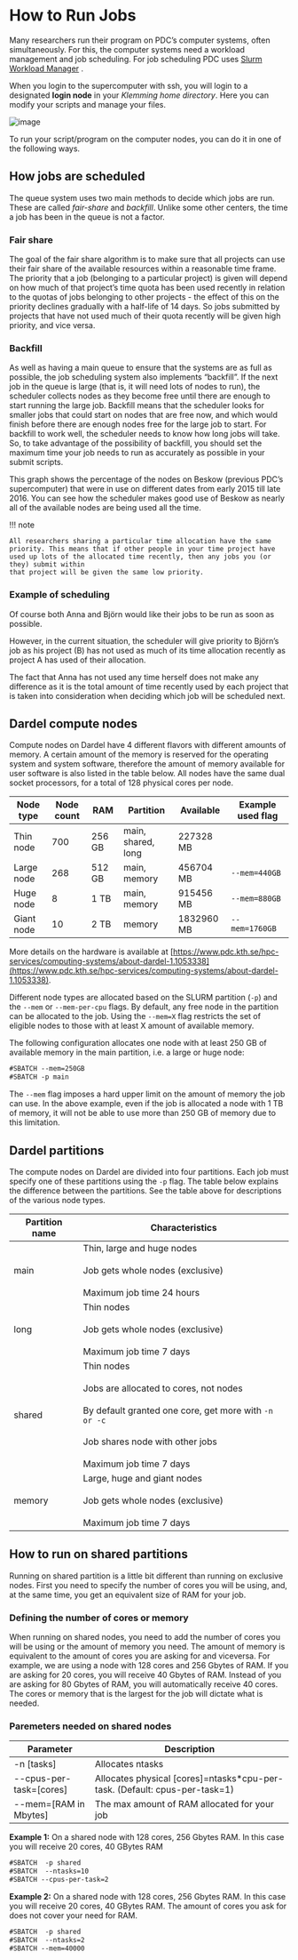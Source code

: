 
# How to Run Jobs

Many researchers run their program on PDC’s computer systems, often simultaneously. For this, the computer systems need a workload management and job scheduling. For job scheduling PDC uses [Slurm Workload Manager](https://slurm.schedmd.com/) .

When you login to the supercomputer with ssh, you will login to a designated **login node** in your *Klemming home directory*. Here you can modify your scripts and manage your files.

![image](https://pdc-web.eecs.kth.se/files/support/images/LoginNodeWarning.PNG)

To run your script/program on the computer nodes, you can do it in one of the following ways.

## How jobs are scheduled

The queue system uses two main methods to decide which jobs are run. These are called *fair-share* and *backfill*. Unlike some other centers, the time a job has been in the queue is not a factor.

### Fair share

The goal of the fair share algorithm is to make sure that all projects can
use their fair share of the available resources within a reasonable time
frame. The priority that a job (belonging to a particular project) is given
will depend on how much of that project’s time quota has been used recently
in relation to the quotas of jobs belonging to other projects - the effect of
this on the priority declines gradually with a half-life of 14 days. So jobs
submitted by projects that have not used much of their quota recently will be
given high priority, and vice versa.

### Backfill

As well as having a main queue to ensure that the systems are as full as
possible, the job scheduling system also implements “backfill”. If the next
job in the queue is large (that is, it will need lots of nodes to run), the
scheduler collects nodes as they become free until there are enough to start
running the large job. Backfill means that the scheduler looks for smaller
jobs that could start on nodes that are free now, and which would finish
before there are enough nodes free for the large job to start. For backfill
to work well, the scheduler needs to know how long jobs will take. So, to
take advantage of the possibility of backfill, you should set the maximum
time your job needs to run as accurately as possible in your submit scripts.

This graph shows the percentage of the nodes on Beskow (previous PDC’s supercomputer)
that were in use on different dates from early 2015 till late 2016. You can see how
the scheduler makes good use of Beskow as nearly all of the available nodes are being used
all the time.

!!! note

    All researchers sharing a particular time allocation have the same priority. This means that if other people in your time project have used up lots of the allocated time recently, then any jobs you (or they) submit within
    that project will be given the same low priority.

### Example of scheduling

Of course both Anna and Björn would like their jobs to be run as soon as
possible.

However, in the current situation, the scheduler will give priority to Björn’s
job as his project (B) has not used as much of its time allocation recently as
project A has used of their allocation.

The fact that Anna has not used any time herself does not make any difference
as it is the total amount of time recently used by each project that is taken
into consideration when deciding which job will be scheduled next.

## Dardel compute nodes

Compute nodes on Dardel have 4 different flavors with different amounts of memory. A certain amount of the memory is reserved for the operating system and system software, therefore the amount of memory available for user software is also listed in the table below. All nodes have the same dual socket processors, for a total of 128 physical cores per node.

| Node type   |   Node count | RAM    | Partition          | Available   | Example used flag   |
|-------------|--------------|--------|--------------------|-------------|---------------------|
| Thin node   |          700 | 256 GB | main, shared, long | 227328 MB   |                     |
| Large node  |          268 | 512 GB | main, memory       | 456704 MB   | `--mem=440GB`       |
| Huge node   |            8 | 1 TB   | main, memory       | 915456 MB   | `--mem=880GB`       |
| Giant node  |           10 | 2 TB   | memory             | 1832960 MB  | `--mem=1760GB`      |

More details on the hardware is available at
[https://www.pdc.kth.se/hpc-services/computing-systems/about-dardel-1.1053338](https://www.pdc.kth.se/hpc-services/computing-systems/about-dardel-1.1053338).

Different node types are allocated based on the SLURM partition (`-p`) and the `--mem` or `--mem-per-cpu` flags. By default, any free node in the partition can be allocated to the job. Using the `--mem=X` flag restricts the set of eligible nodes to those with at least X amount of available memory.

The following configuration allocates one node with at least 250 GB of available memory in the main partition, i.e. a large or huge node:

```default
#SBATCH --mem=250GB
#SBATCH -p main
```

The `--mem` flag imposes a hard upper limit on the amount of memory the job can use.
In the above example, even if the job is allocated a node with 1 TB of memory, it will not be able to use more than 250 GB of memory due to this limitation.



## Dardel partitions

The compute nodes on Dardel are divided into four partitions. Each job must specify one of these partitions using the `-p` flag. The table below explains the difference between the partitions. See the table above for descriptions of the various node types.

| Partition name   | Characteristics                                                                                                                                                                                     |
|------------------|-----------------------------------------------------------------------------------------------------------------------------------------------------------------------------------------------------|
| main             | Thin, large and huge nodes<br/><br/>Job gets whole nodes (exclusive)<br/><br/>Maximum job time 24 hours
| long             | Thin nodes<br/><br/>Job gets whole nodes (exclusive)<br/><br/>Maximum job time 7 days                                                                                                               |
| shared           | Thin nodes<br/><br/>Jobs are allocated to cores, not nodes<br/><br/>By default granted one core, get more with `-n or -c`<br/><br/>Job shares node with other jobs<br/><br/>Maximum job time 7 days |
| memory           | Large, huge and giant nodes<br/><br/>Job gets whole nodes (exclusive)<br/><br/>Maximum job time 7 days                                                                                            |

## How to run on shared partitions

Running on shared partition is a little bit different than running on exclusive nodes.
First you need to specify the number of cores you will be using, and, at the same time, you get
an equivalent size of RAM for your job.

### Defining the number of cores or memory

When running on shared nodes, you need to add the number of cores you will be using or the amount of memory you need.
The amount of memory is equivalent to the amount of cores you are asking for and viceversa.
For example, we are using a node with 128 cores and 256 Gbytes of RAM.
If you are asking for 20 cores, you will receive 40 Gbytes of RAM. Instead of you are asking for 80 Gbytes of RAM, you will automatically receive 40 cores.
The cores or memory that is the largest for the job will dictate what is needed.

### Paremeters needed on shared nodes

| Parameter | Description |
| --- | --- |
| -n [tasks] | Allocates ntasks |
| --cpus-per-task=[cores] | Allocates physical [cores]=ntasks*cpu-per-task. (Default: cpus-per-task=1) |
| --mem=[RAM in Mbytes] | The max amount of RAM allocated for your job |

**Example 1:** On a shared node with 128 cores, 256 Gbytes RAM.
In this case you will receive 20 cores, 40 GBytes RAM
```default
#SBATCH  -p shared
#SBATCH  --ntasks=10
#SBATCH --cpus-per-task=2
```

**Example 2:** On a shared node with 128 cores, 256 Gbytes RAM.
In this case you will receive 20 cores, 40 GBytes RAM. The amount of cores you ask for does not cover your need for RAM.
```default
#SBATCH  -p shared
#SBATCH  --ntasks=2
#SBATCH --mem=40000
```
